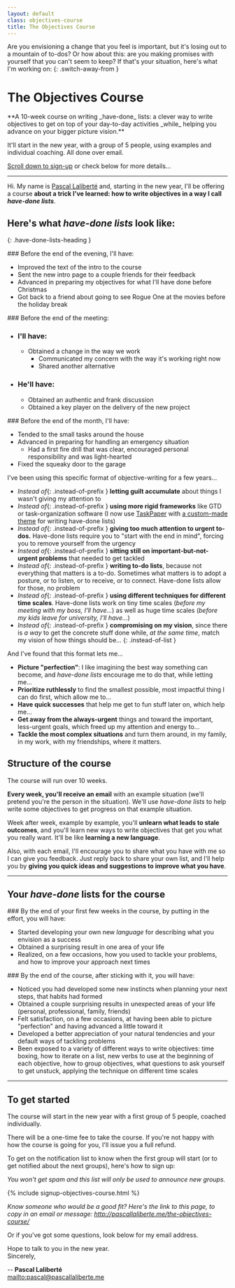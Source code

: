 ```yaml
---
layout: default
class: objectives-course
title: The Objectives Course
---
```


Are you envisioning a change that you feel is important, but it's losing out to a mountain of to-dos? Or how about this: are you making promises with yourself that you can't seem to keep? If that's your situation, here's what I'm working on:
{: .switch-away-from }

# The Objectives Course

<div class="intro" markdown="1">
**A 10-week course on writing _have-done_ lists: a clever way to write objectives to get on top of your day-to-day activities _while_ helping you advance on your bigger picture vision.**

It'll start in the new year, with a group of 5 people, using examples and individual coaching. All done over email.

[Scroll down to sign-up](#signup) or check below for more details...
</div>

***

Hi. My name is [Pascal Laliberté](/) and, starting in the new year, I'll be offering a course **about a trick I've learned: how to write objectives in a way I call _have-done lists_**.

## Here's what **_have-done lists_** look like:
{: .have-done-lists-heading }

<div class="have-done-lists" markdown="1">

<div class="have-done-list" markdown="1">
### Before the end of the evening, I'll have:

* Improved the text of the intro to the course
* Sent the new intro page to a couple friends for their feedback
* Advanced in preparing my objectives for what I'll have done before Christmas
* Got back to a friend about going to see Rogue One at the movies before the holiday break
</div>

<div class="have-done-list" markdown="1">
### Before the end of the meeting:

* ### I'll have:
  * Obtained a change in the way we work
    * Communicated my concern with the way it's working right now
    * Shared another alternative
* ### He'll have:
  * Obtained an authentic and frank discussion
  * Obtained a key player on the delivery of the new project
</div>

<div class="have-done-list" markdown="1">
### Before the end of the month, I'll have:

* Tended to the small tasks around the house
* Advanced in preparing for handling an emergency situation
  * Had a first fire drill that was clear, encouraged personal responsibility and was light-hearted
* Fixed the squeaky door to the garage
</div>
</div>

I've been using this specific format of objective-writing for a few years...

* *Instead of*{: .instead-of-prefix } **letting guilt accumulate** about things I wasn't giving my attention to
* *Instead of*{: .instead-of-prefix } **using more rigid frameworks** like GTD or task-organization software (I now use [TaskPaper](https://www.taskpaper.com) with [a custom-made theme](https://github.com/pascallaliberte/theme-notes-first) for writing have-done lists)
* *Instead of*{: .instead-of-prefix } **giving too much attention to urgent to-dos.** Have-done lists require you to "start with the end in mind", forcing you to remove yourself from the urgency
* *Instead of*{: .instead-of-prefix } **sitting still on important-but-not-urgent problems** that needed to get tackled
* *Instead of*{: .instead-of-prefix } **writing to-do lists**, because not everything that matters is a to-do. Sometimes what matters is to adopt a posture, or to listen, or to receive, or to connect. Have-done lists allow for those, no problem
* *Instead of*{: .instead-of-prefix } **using different techniques for different time scales**. Have-done lists work on tiny time scales (_before my meeting with my boss, I'll have..._) as well as huge time scales (_before my kids leave for university, I'll have..._)
* *Instead of*{: .instead-of-prefix } **compromising on my vision**, since there is _a way_ to get the concrete stuff done while, _at the same time_, match my vision of how things should be...
{: .instead-of-list }

And I've found that this format lets me...

* **Picture "perfection"**: I like imagining the best way something can become, and _have-done lists_ encourage me to do that, while letting me...
* **Prioritize ruthlessly** to find the smallest possible, most impactful thing I can do first, which allow me to...
* **Have quick successes** that help me get to fun stuff later on, which help me...
* **Get away from the always-urgent** things and toward the important, less-urgent goals, which freed up my attention and energy to...
* **Tackle the most complex situations** and turn them around, in my family, in my work, with my friendships, where it matters.

## Structure of the course

The course will run over 10 weeks.

**Every week, you'll receive an email** with an example situation (we'll pretend you're the person in the situation). We'll use _have-done lists_ to help write some objectives to get progress on that example situation.

Week after week, example by example, you'll **unlearn what leads to stale outcomes**, and you'll learn new ways to write objectives that get you what you really want. It'll be like **learning a new language**.

Also, with each email, I'll encourage you to share what you have with me so I can give you feedback. Just reply back to share your own list, and I'll help you by **giving you quick ideas and suggestions to improve what you have**.

***

## Your _have-done_ lists for the course

<div class="have-done-list course-objectives" markdown="1">
### By the end of your first few weeks in the course, by putting in the effort, you will have:

* Started developing your own new _language_ for describing what you envision as a success
* Obtained a surprising result in one area of your life
* Realized, on a few occasions, how you used to tackle your problems, and how to improve your approach next times
</div>

<div class="have-done-list course-objectives" markdown="1">
### By the end of the course, after sticking with it, you will have:

* Noticed you had developed some new instincts when planning your next steps, that habits had formed
* Obtained a couple surprising results in unexpected areas of your life (personal, professional, family, friends)
* Felt satisfaction, on a few occasions, at having been able to picture "perfection" and having advanced a little toward it
* Developed a better appreciation of your natural tendencies and your default ways of tackling problems
* Been exposed to a variety of different ways to write objectives: time boxing, how to iterate on a list, new verbs to use at the beginning of each objective, how to group objectives, what questions to ask yourself to get unstuck, applying the technique on different time scales
</div>

***

## To get started

The course will start in the new year with a first group of 5 people, coached individually.

There will be a one-time fee to take the course. If you're not happy with how the course is going for you, I'll issue you a full refund.

To get on the notification list to know when the first group will start (or to get notified about the next groups), here's how to sign up:

*You won't get spam and this list will only be used to announce new groups.*

{% include signup-objectives-course.html %}

*Know someone who would be a good fit? Here's the link to this page, to copy in an email or message: <http://pascallaliberte.me/the-objectives-course/>*

Or if you've got some questions, look below for my email address.

Hope to talk to you in the new year.  
Sincerely,

--
**Pascal Laliberté**<br>
<mailto:pascal@pascallaliberte.me>
